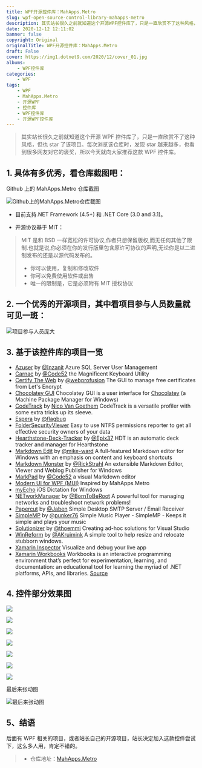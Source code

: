 ```yaml
---
title: WPF开源控件库：MahApps.Metro
slug: wpf-open-source-control-library-mahapps-metro
description: 其实站长很久之前就知道这个开源WPF控件库了，只是一直欣赏不了这种风格，但也star了该项目。每次浏览该仓库时，发现star越来越多，也看到很多网友对它的褒奖，所以今天就向大家推荐这款WPF控件库。
date: 2020-12-12 12:11:02
banner: false
copyright: Original
originalTitle: WPF开源控件库：MahApps.Metro
draft: False
cover: https://img1.dotnet9.com/2020/12/cover_01.jpg
albums:
    - WPF控件库
categories: 
    - WPF
tags: 
    - WPF
    - MahApps.Metro
    - 开源WPF
    - 控件库
    - WPF控件库
    - 开源WPF控件库
---
```


> 其实站长很久之前就知道这个开源 WPF 控件库了，只是一直欣赏不了这种风格，但也 star 了该项目。每次浏览该仓库时，发现 star 越来越多，也看到很多网友对它的褒奖，所以今天就向大家推荐这款 WPF 控件库。

## 1. 具体有多优秀，看仓库截图吧：

Github 上的 MahApps.Metro 仓库截图

![Github上的MahApps.Metro仓库截图](https://img1.dotnet9.com/2020/12/0101.png)

- 目前支持.NET Framework (4.5+) 和 .NET Core (3.0 and 3.1)。

- 开源协议基于 MIT：

> MIT 是和 BSD 一样宽松的许可协议,作者只想保留版权,而无任何其他了限制.也就是说,你必须在你的发行版里包含原许可协议的声明,无论你是以二进制发布的还是以源代码发布的。
>
> - 你可以使用，复制和修改软件
> - 你可以免费使用软件或出售
> - 唯一的限制是，它是必须附有 MIT 授权协议

## 2. 一个优秀的开源项目，其中看项目参与人员数量就可见一斑：

![项目参与人员庞大](https://img1.dotnet9.com/2020/12/0102.png)

## 3. 基于该控件库的项目一览

- [Azuser](https://github.com/Inzanit/azuser) by [@Inzanit](https://github.com/Inzanit) Azure SQL Server User Management
- [Carnac](https://github.com/Code52/carnac) by [@Code52](https://github.com/Code52) the Magnificent Keyboard Utility
- [Certify The Web](https://github.com/webprofusion/certify) by [@webprofusion](https://github.com/webprofusion) The GUI to manage free certificates from Let's Encrypt
- [Chocolatey GUI](https://github.com/chocolatey/ChocolateyGUI) Chocolatey GUI is a user interface for [Chocolatey](https://chocolatey.org/) (a Machine Package Manager for Windows)
- [CodeTrack](http://www.getcodetrack.com) by [Nico Van Goethem](https://twitter.com/GoethemNico) CodeTrack is a versatile profiler with some extra tricks up its sleeve.
- [Espera](https://github.com/flagbug/Espera) by [@flagbug](https://github.com/flagbug)
- [FolderSecurityViewer](https://www.foldersecurityviewer.com) Easy to use NTFS permissions reporter to get all effective security owners of your data
- [Hearthstone-Deck-Tracker](https://github.com/Epix37/Hearthstone-Deck-Tracker) by [@Epix37](https://github.com/Epix37) HDT is an automatic deck tracker and manager for Hearthstone
- [Markdown Edit](https://markdownedit.com) by [@mike-ward](https://github.com/mike-ward) A full-featured Markdown editor for Windows with an emphasis on content and keyboard shortcuts
- [Markdown Monster](https://markdownmonster.west-wind.com) by [@RickStrahl](https://github.com/RickStrahl) An extensible Markdown Editor, Viewer and Weblog Publisher for Windows
- [MarkPad](https://github.com/Code52/DownmarkerWPF) by [@Code52](https://github.com/Code52) a visual Markdown editor
- [Modern UI for WPF (MUI)](https://github.com/firstfloorsoftware/mui) Inspired by MahApps.Metro
- [myEcho](http://myechoapp.com/) iOS Dictation for Windows
- [NETworkManager](https://github.com/BornToBeRoot/NETworkManager) by [@BornToBeRoot](https://github.com/BornToBeRoot) A powerful tool for managing networks and troubleshoot network problems!
- [Papercut](https://github.com/jaben/papercut) by [@Jaben](https://github.com/Jaben) Simple Desktop SMTP Server / Email Receiver
- [SimpleMP](https://github.com/punker76/simple-music-player) by [@punker76](https://github.com/punker76) Simple Music Player - SimpleMP - Keeps it simple and plays your music
- [Solutionizer](https://github.com/thoemmi/Solutionizer) by [@thoemmi](https://github.com/thoemmi) Creating ad-hoc solutions for Visual Studio
- [WinReform](https://github.com/AKruimink/WinReform) by [@AKruimink](https://github.com/AKruimink) A simple tool to help resize and relocate stubborn windows.
- [Xamarin Inspector](https://docs.microsoft.com/en-us/xamarin/tools/inspector/) Visualize and debug your live app
- [Xamarin Workbooks](https://docs.microsoft.com/en-us/xamarin/tools/workbooks/) Workbooks is an interactive programming environment that’s perfect for experimentation, learning, and documentation: an educational tool for learning the myriad of .NET platforms, APIs, and libraries. [Source](https://github.com/Microsoft/workbooks)

## 4. 控件部分效果图

![](https://img1.dotnet9.com/2020/12/0103.png)

![](https://img1.dotnet9.com/2020/12/0104.png)

![](https://img1.dotnet9.com/2020/12/0105.png)

![](https://img1.dotnet9.com/2020/12/0106.png)

![](https://img1.dotnet9.com/2020/12/0107.png)

![](https://img1.dotnet9.com/2020/12/0108.png)

![](https://img1.dotnet9.com/2020/12/0109.png)

最后来张动图

![最后来张动图](https://img1.dotnet9.com/2020/12/0110.gif)

## 5、结语

后面有 WPF 相关的项目，或者站长自己的开源项目，站长决定加入这款控件尝试下，这么多人用，肯定不错的。

> - 仓库地址：[MahApps.Metro](https://github.com/MahApps/MahApps.Metro)
